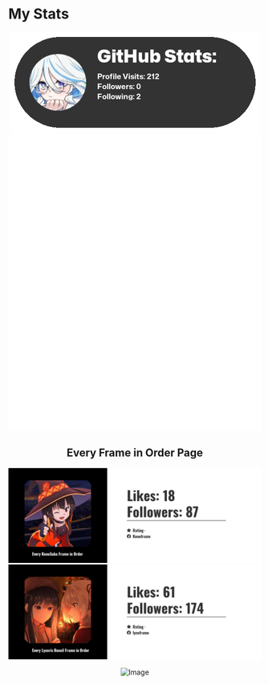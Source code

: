 # My Stats
<div align="center">

![Hello](./banner_stats.gif)
![Stats Overview](https://raw.githubusercontent.com/ShikiYuriSan/github-stats-transparent/output/generated/overview.svg)
![Most Used Languages](https://raw.githubusercontent.com/ShikiYuriSan/github-stats-transparent/output/generated/languages.svg)

</div>

<div align="center">

## Every Frame in Order Page


![Hello](./banner.gif)
![Hi](https://raw.githubusercontent.com/ShikiYuriSan/LycorisStatus/6ea5b6205e1f60cad53563c9d0dca76275b15087/banner.gif)

<img src="https://komarev.com/ghpvc/?username=ShikiYuriSan" alt="Image" height="0" width="0">
